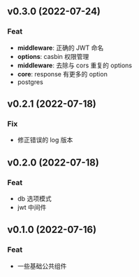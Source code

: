 ## v0.3.0 (2022-07-24)

### Feat

- **middleware**: 正确的 JWT 命名
- **options**: casbin 权限管理
- **middleware**: 去除与 cors 重复的 options
- **core**: response 有更多的 option
- postgres

## v0.2.1 (2022-07-18)

### Fix

- 修正错误的 log 版本

## v0.2.0 (2022-07-18)

### Feat

- db 选项模式
- jwt 中间件

## v0.1.0 (2022-07-16)

### Feat

- 一些基础公共组件
